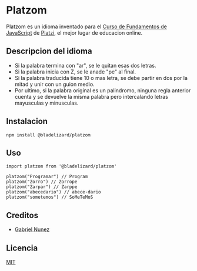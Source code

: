 # Platzom

Platzom es un idioma inventado para el [Curso de Fundamentos de JavaScript](https://platzi.com/js) de [Platzi](https://platzi.com), el mejor lugar de educacion online.

## Descripcion del idioma

- Si la palabra termina con "ar", se le quitan esas dos letras.
- Si la palabra inicia con Z, se le anade "pe" al final.
- Si la palabra traducida tiene 10 o mas letra, se debe partir en dos  por la mitad y unir con un guion medio.
- Por ultimo, si la palabra original es un palindromo, ninguna regla anterior cuenta y se devuelve la misma palabra pero intercalando letras mayusculas y minusculas.

## Instalacion

```
npm install @bladelizard/platzom
```

## Uso

```
import platzom from '@bladelizard/platzom'

platzom("Programar") // Program
platzom("Zorro") // Zorrope
platzom("Zarpar") // Zarppe
platzom("abecedario") // abece-dario
platzom("sometemos") // SoMeTeMoS
```

## Creditos
- [Gabriel Nunez](https://twitter.com/@bladelizzard)

## Licencia

[MIT](https://opensource.org/licenses/MIT)
